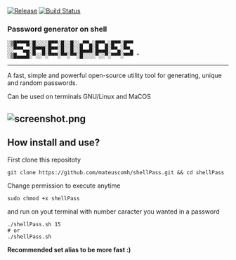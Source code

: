 [![Release](https://img.shields.io/badge/release-1.0-brightgreen)](https://github.com/mateuscomh/shellPass/releases)
[![Build Status](https://github.com/mateuscomh/shellPass/actions/workflows/super-linter.yml/badge.svg)](https://github.com/mateuscomh/shellPass/actions/workflows/super-linter.yml)

### Password generator on shell
```
░▒█▀▀▀█░█░░░░█▀▀░█░░█░░▄▀▀▄░█▀▀▄░█▀▀░█▀▀
░░▀▀▀▄▄░█▀▀█░█▀▀░█░░█░░█▄▄█░█▄▄█░▀▀▄░▀▀▄
░▒█▄▄▄█░▀░░▀░▀▀▀░▀▀░▀▀░█░░░░▀░░▀░▀▀▀░▀▀▀ "
```
---

A fast, simple and powerful open-source utility tool for generating, unique and random passwords. 

Can be used on terminals GNU/Linux and MaCOS

![screenshot.png](https://raw.githubusercontent.com/mateuscomh/shellPasswd/main/screenshot.png)
---
## How install and use?

First clone this repositoty

```
git clone https://github.com/mateuscomh/shellPass.git && cd shellPass
```
Change permission to execute anytime
```
sudo chmod +x shellPass
```
and run on yout terminal with number caracter you wanted in a password 
```
./shellPass.sh 15
# or 
./shellPass.sh
```

**Recommended set alias to be more fast :)**
